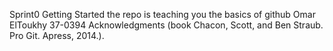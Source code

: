 Sprint0
Getting Started the repo is teaching you the basics of github
Omar ElToukhy 37-0394
Acknowledgments (book Chacon, Scott, and Ben Straub. Pro Git. Apress,
2014.).